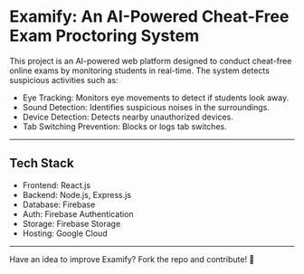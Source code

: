 # Examify: An AI-Powered Cheat-Free Exam Proctoring System
This project is an AI-powered web platform designed to conduct cheat-free online exams by monitoring students in real-time. The system detects suspicious activities such as:
- Eye Tracking: Monitors eye movements to detect if students look away.
- Sound Detection: Identifies suspicious noises in the surroundings.
- Device Detection: Detects nearby unauthorized devices.
- Tab Switching Prevention: Blocks or logs tab switches.

---
## Tech Stack
- Frontend: React.js
- Backend: Node.js, Express.js
- Database: Firebase
- Auth: Firebase Authentication
- Storage: Firebase Storage
- Hosting: Google Cloud

---
Have an idea to improve Examify? Fork the repo and contribute! 🚀
